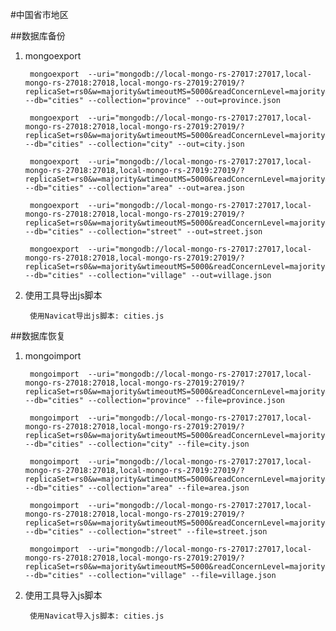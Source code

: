#中国省市地区

##数据库备份

1. mongoexport

        mongoexport  --uri="mongodb://local-mongo-rs-27017:27017,local-mongo-rs-27018:27018,local-mongo-rs-27019:27019/?replicaSet=rs0&w=majority&wtimeoutMS=5000&readConcernLevel=majority&readPreference=primary" --db="cities" --collection="province" --out=province.json

        mongoexport  --uri="mongodb://local-mongo-rs-27017:27017,local-mongo-rs-27018:27018,local-mongo-rs-27019:27019/?replicaSet=rs0&w=majority&wtimeoutMS=5000&readConcernLevel=majority&readPreference=primary" --db="cities" --collection="city" --out=city.json

        mongoexport  --uri="mongodb://local-mongo-rs-27017:27017,local-mongo-rs-27018:27018,local-mongo-rs-27019:27019/?replicaSet=rs0&w=majority&wtimeoutMS=5000&readConcernLevel=majority&readPreference=primary" --db="cities" --collection="area" --out=area.json

        mongoexport  --uri="mongodb://local-mongo-rs-27017:27017,local-mongo-rs-27018:27018,local-mongo-rs-27019:27019/?replicaSet=rs0&w=majority&wtimeoutMS=5000&readConcernLevel=majority&readPreference=primary" --db="cities" --collection="street" --out=street.json

        mongoexport  --uri="mongodb://local-mongo-rs-27017:27017,local-mongo-rs-27018:27018,local-mongo-rs-27019:27019/?replicaSet=rs0&w=majority&wtimeoutMS=5000&readConcernLevel=majority&readPreference=primary" --db="cities" --collection="village" --out=village.json

1. 使用工具导出js脚本

        使用Navicat导出js脚本: cities.js


##数据库恢复

1. mongoimport

        mongoimport  --uri="mongodb://local-mongo-rs-27017:27017,local-mongo-rs-27018:27018,local-mongo-rs-27019:27019/?replicaSet=rs0&w=majority&wtimeoutMS=5000&readConcernLevel=majority&readPreference=primary" --db="cities" --collection="province" --file=province.json

        mongoimport  --uri="mongodb://local-mongo-rs-27017:27017,local-mongo-rs-27018:27018,local-mongo-rs-27019:27019/?replicaSet=rs0&w=majority&wtimeoutMS=5000&readConcernLevel=majority&readPreference=primary" --db="cities" --collection="city" --file=city.json

        mongoimport  --uri="mongodb://local-mongo-rs-27017:27017,local-mongo-rs-27018:27018,local-mongo-rs-27019:27019/?replicaSet=rs0&w=majority&wtimeoutMS=5000&readConcernLevel=majority&readPreference=primary" --db="cities" --collection="area" --file=area.json

        mongoimport  --uri="mongodb://local-mongo-rs-27017:27017,local-mongo-rs-27018:27018,local-mongo-rs-27019:27019/?replicaSet=rs0&w=majority&wtimeoutMS=5000&readConcernLevel=majority&readPreference=primary" --db="cities" --collection="street" --file=street.json

        mongoimport  --uri="mongodb://local-mongo-rs-27017:27017,local-mongo-rs-27018:27018,local-mongo-rs-27019:27019/?replicaSet=rs0&w=majority&wtimeoutMS=5000&readConcernLevel=majority&readPreference=primary" --db="cities" --collection="village" --file=village.json

1. 使用工具导入js脚本

        使用Navicat导入js脚本: cities.js